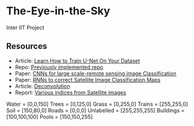 # The-Eye-in-the-Sky
Inter IIT Project

## Resources
- Article: [Learn How to Train U-Net On Your Dataset](https://medium.com/coinmonks/learn-how-to-train-u-net-on-your-dataset-8e3f89fbd623)
- Repo: [Previously implemented repo](https://github.com/reachsumit/deep-unet-for-satellite-image-segmentation)
- Paper: [CNNs for large scale-remote sensing image Classification](https://arxiv.org/pdf/1703.00121.pdf)
- Paper: [RNNs to correct Satellite Image Classification Maps](https://arxiv.org/pdf/1608.03440.pdf)
- Article: [Deconvolution](https://distill.pub/2016/deconv-checkerboard/)
- Report: [Various indices from Satellite images](http://www.slopeproject.eu/public/deliverables/D201.pdf) 

 Water = [0,0,150]
 Trees = [0,125,0]
 Grass = [0,255,0]
 Trains = [255,255,0]
 Soil = [150,80,0]
 Roads = [0,0,0]
 Unlabelled = [255,255,255]
 Buildings = [100,100,100]
 Pools = [150,150,255]

